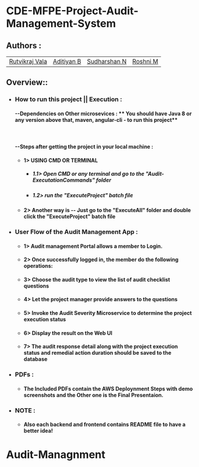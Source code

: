 # CDE-MFPE-Project-Audit-Management-System

## Authors :

<table>
  <tr>
      <td>
        <a href="https://github.com/DRoy7">Rutvikraj Vala</a>
        </td>
      <td>
        <a href="https://github.com/sriharish252">Aditiyan B</a>
        </td>
      <td>
        <a href="https://github.com/Kamalesh8">Sudharshan N</a>
        </td>
      <td>
        <a href="https://github.com/Megha0699">Roshni M</a>
        </td>
    </tr>
</table>

## Overview::

* ### How to run this project || Execution :
  #### --Dependencies on Other microsevices : ** You should have Java 8 or any version above that, maven, angular-cli - to run this project**
  <br/>

  #### --Steps after getting the project in your local machine : 
    

  * #### 1> USING CMD OR TERMINAL<br/>
    * ##### 1.1> Open CMD or any terminal and go to the "Audit-ExecutationCommands" folder<br/>
    * ##### 1.2> run the "ExecuteProject" batch file<br/>

  * #### 2> Another way is -- Just go to the "ExecuteAll" folder and double click the "ExecuteProject" batch file<br/>

* ### User Flow of the Audit Management App : 
    * #### 1> Audit management Portal allows a member to Login. 
    * #### 2> Once successfully logged in, the member do the following operations: 
    * #### 3> Choose the audit type to view the list of audit checklist questions
    * #### 4> Let the project manager provide answers to the questions 
    * #### 5> Invoke the Audit Severity Microservice to determine the project execution status
    * #### 6> Display the result on the Web UI 
    * #### 7> The audit response detail along with the project execution status and remedial action duration should be saved to the database
    
* ### PDFs : 
    * #### The Included PDFs contain the AWS Deploynment Steps with demo screenshots and the Other one is the Final Presentaion.

* ### NOTE : 
    * #### Also each backend and frontend contains README file to have a better idea!    
# Audit-Managnment
